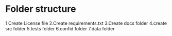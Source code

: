 # Folder structure 

1.Create License file
2.Create requirements.txt
3.Create docs folder
4.create src folder 
5.tests folder
6.confid folder
7.data folder

